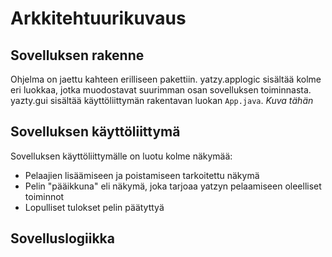# Arkkitehtuurikuvaus
## Sovelluksen rakenne

Ohjelma on jaettu kahteen erilliseen pakettiin. yatzy.applogic sisältää kolme eri luokkaa, jotka muodostavat suurimman osan sovelluksen toiminnasta. yazty.gui sisältää käyttöliittymän rakentavan luokan `App.java`.
*Kuva tähän*

## Sovelluksen käyttöliittymä

Sovelluksen käyttöliittymälle on luotu kolme näkymää:

* Pelaajien lisäämiseen ja poistamiseen tarkoitettu näkymä
* Pelin "pääikkuna" eli näkymä, joka tarjoaa yatzyn pelaamiseen oleelliset toiminnot
* Lopulliset tulokset pelin päätyttyä

## Sovelluslogiikka


